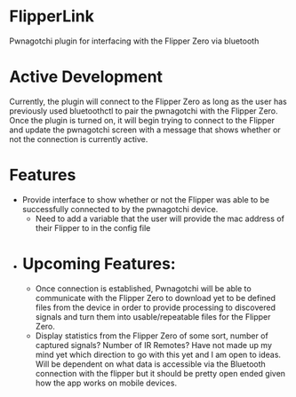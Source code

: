 # FlipperLink
Pwnagotchi plugin for interfacing with the Flipper Zero via bluetooth

# Active Development
Currently, the plugin will connect to the Flipper Zero as long as the user has previously used bluetoothctl to pair the pwnagotchi with the Flipper Zero. Once the plugin is turned on, it will begin trying to connect to the Flipper and update the pwnagotchi screen with a message that shows whether or not the connection is currently active.

# Features
-   Provide interface to show whether or not the Flipper was able to be successfully connected to by the pwnagotchi device.
    + Need to add a variable that the user will provide the mac address of their Flipper to in the config file
-   # Upcoming Features:
    + Once connection is established, Pwnagotchi will be able to communicate with the Flipper Zero to download yet to be defined files from the device in order to provide processing to discovered signals and turn them into usable/repeatable files for the Flipper Zero.
    + Display statistics from the Flipper Zero of some sort, number of captured signals? Number of IR Remotes? Have not made up my mind yet which direction to go with this yet and I am open to ideas. Will be dependent on what data is accessible via the Bluetooth connection with the flipper but it should be pretty open ended given how the app works on mobile devices.
